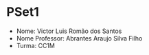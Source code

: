 # PSet1

- Nome: Victor Luis Romão dos Santos
- Nome Professor: Abrantes Araujo Silva Filho
- Turma: CC1M
